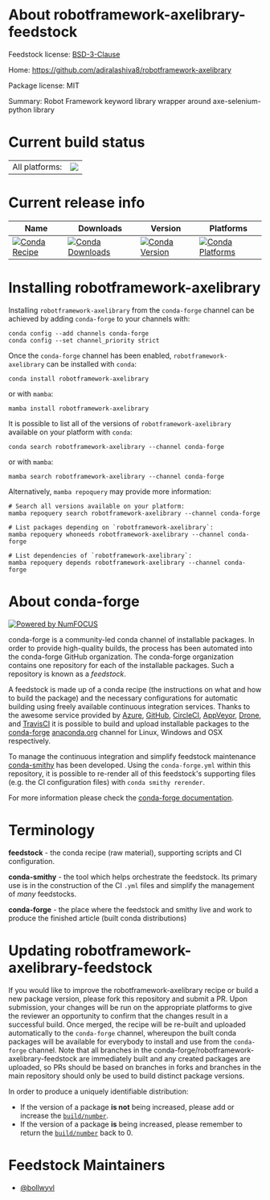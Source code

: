About robotframework-axelibrary-feedstock
=========================================

Feedstock license: [BSD-3-Clause](https://github.com/conda-forge/robotframework-axelibrary-feedstock/blob/main/LICENSE.txt)

Home: https://github.com/adiralashiva8/robotframework-axelibrary

Package license: MIT

Summary: Robot Framework keyword library wrapper around axe-selenium-python library

Current build status
====================


<table><tr><td>All platforms:</td>
    <td>
      <a href="https://dev.azure.com/conda-forge/feedstock-builds/_build/latest?definitionId=14934&branchName=main">
        <img src="https://dev.azure.com/conda-forge/feedstock-builds/_apis/build/status/robotframework-axelibrary-feedstock?branchName=main">
      </a>
    </td>
  </tr>
</table>

Current release info
====================

| Name | Downloads | Version | Platforms |
| --- | --- | --- | --- |
| [![Conda Recipe](https://img.shields.io/badge/recipe-robotframework--axelibrary-green.svg)](https://anaconda.org/conda-forge/robotframework-axelibrary) | [![Conda Downloads](https://img.shields.io/conda/dn/conda-forge/robotframework-axelibrary.svg)](https://anaconda.org/conda-forge/robotframework-axelibrary) | [![Conda Version](https://img.shields.io/conda/vn/conda-forge/robotframework-axelibrary.svg)](https://anaconda.org/conda-forge/robotframework-axelibrary) | [![Conda Platforms](https://img.shields.io/conda/pn/conda-forge/robotframework-axelibrary.svg)](https://anaconda.org/conda-forge/robotframework-axelibrary) |

Installing robotframework-axelibrary
====================================

Installing `robotframework-axelibrary` from the `conda-forge` channel can be achieved by adding `conda-forge` to your channels with:

```
conda config --add channels conda-forge
conda config --set channel_priority strict
```

Once the `conda-forge` channel has been enabled, `robotframework-axelibrary` can be installed with `conda`:

```
conda install robotframework-axelibrary
```

or with `mamba`:

```
mamba install robotframework-axelibrary
```

It is possible to list all of the versions of `robotframework-axelibrary` available on your platform with `conda`:

```
conda search robotframework-axelibrary --channel conda-forge
```

or with `mamba`:

```
mamba search robotframework-axelibrary --channel conda-forge
```

Alternatively, `mamba repoquery` may provide more information:

```
# Search all versions available on your platform:
mamba repoquery search robotframework-axelibrary --channel conda-forge

# List packages depending on `robotframework-axelibrary`:
mamba repoquery whoneeds robotframework-axelibrary --channel conda-forge

# List dependencies of `robotframework-axelibrary`:
mamba repoquery depends robotframework-axelibrary --channel conda-forge
```


About conda-forge
=================

[![Powered by
NumFOCUS](https://img.shields.io/badge/powered%20by-NumFOCUS-orange.svg?style=flat&colorA=E1523D&colorB=007D8A)](https://numfocus.org)

conda-forge is a community-led conda channel of installable packages.
In order to provide high-quality builds, the process has been automated into the
conda-forge GitHub organization. The conda-forge organization contains one repository
for each of the installable packages. Such a repository is known as a *feedstock*.

A feedstock is made up of a conda recipe (the instructions on what and how to build
the package) and the necessary configurations for automatic building using freely
available continuous integration services. Thanks to the awesome service provided by
[Azure](https://azure.microsoft.com/en-us/services/devops/), [GitHub](https://github.com/),
[CircleCI](https://circleci.com/), [AppVeyor](https://www.appveyor.com/),
[Drone](https://cloud.drone.io/welcome), and [TravisCI](https://travis-ci.com/)
it is possible to build and upload installable packages to the
[conda-forge](https://anaconda.org/conda-forge) [anaconda.org](https://anaconda.org/)
channel for Linux, Windows and OSX respectively.

To manage the continuous integration and simplify feedstock maintenance
[conda-smithy](https://github.com/conda-forge/conda-smithy) has been developed.
Using the ``conda-forge.yml`` within this repository, it is possible to re-render all of
this feedstock's supporting files (e.g. the CI configuration files) with ``conda smithy rerender``.

For more information please check the [conda-forge documentation](https://conda-forge.org/docs/).

Terminology
===========

**feedstock** - the conda recipe (raw material), supporting scripts and CI configuration.

**conda-smithy** - the tool which helps orchestrate the feedstock.
                   Its primary use is in the construction of the CI ``.yml`` files
                   and simplify the management of *many* feedstocks.

**conda-forge** - the place where the feedstock and smithy live and work to
                  produce the finished article (built conda distributions)


Updating robotframework-axelibrary-feedstock
============================================

If you would like to improve the robotframework-axelibrary recipe or build a new
package version, please fork this repository and submit a PR. Upon submission,
your changes will be run on the appropriate platforms to give the reviewer an
opportunity to confirm that the changes result in a successful build. Once
merged, the recipe will be re-built and uploaded automatically to the
`conda-forge` channel, whereupon the built conda packages will be available for
everybody to install and use from the `conda-forge` channel.
Note that all branches in the conda-forge/robotframework-axelibrary-feedstock are
immediately built and any created packages are uploaded, so PRs should be based
on branches in forks and branches in the main repository should only be used to
build distinct package versions.

In order to produce a uniquely identifiable distribution:
 * If the version of a package **is not** being increased, please add or increase
   the [``build/number``](https://docs.conda.io/projects/conda-build/en/latest/resources/define-metadata.html#build-number-and-string).
 * If the version of a package **is** being increased, please remember to return
   the [``build/number``](https://docs.conda.io/projects/conda-build/en/latest/resources/define-metadata.html#build-number-and-string)
   back to 0.

Feedstock Maintainers
=====================

* [@bollwyvl](https://github.com/bollwyvl/)

